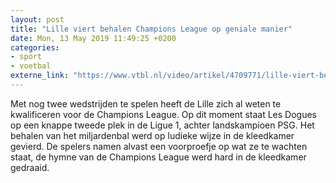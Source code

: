 ```yaml
---
layout: post
title: "Lille viert behalen Champions League op geniale manier"
date: Mon, 13 May 2019 11:49:25 +0200
categories: 
- sport 
- voetbal 
externe_link: "https://www.vtbl.nl/video/artikel/4709771/lille-viert-behalen-champions-league-op-geniale-manier"
---
```


Met nog twee wedstrijden te spelen heeft de Lille zich al weten te kwalificeren voor de Champions League. Op dit moment staat Les Dogues op een knappe tweede plek in de Ligue 1, achter landskampioen PSG. Het behalen van het miljardenbal werd op ludieke wijze in de kleedkamer gevierd. De spelers namen alvast een voorproefje op wat ze te wachten staat, de hymne van de Champions League werd hard in de kleedkamer gedraaid.

